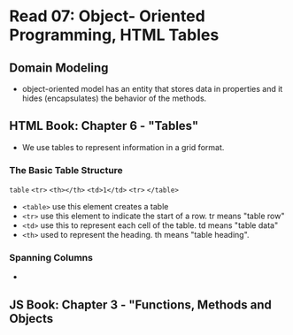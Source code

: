 # Read 07: Object- Oriented Programming, HTML Tables

## Domain Modeling

- object-oriented model has an entity that stores data in properties and it hides (encapsulates) the behavior of the methods.

## HTML Book: Chapter 6 - "Tables"

- We use tables to represent information in a grid format.

### The Basic Table Structure 

`table`
  `<tr>`
    `<th></th>`
    `<td>1</td>`
  `<tr>`
`</table>`

- `<table>` use this element creates a table
- `<tr>` use this element to indicate the start of a row. tr means "table row"
- `<td>` use this to represent each cell of the table. td means "table data"
- `<th>` used to represent the heading. th means "table heading".

### Spanning Columns

-

## JS Book: Chapter 3 - "Functions, Methods and Objects

